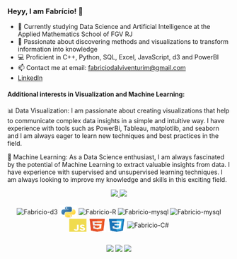 ### Heyy, I am Fabrício! 🤙

- 🔭 Currently studying Data Science and Artificial Intelligence at the Applied Mathematics School of FGV RJ
- 🌱 Passionate about discovering methods and visualizations to transform information into knowledge
- 💻 Proficient in C++, Python, SQL, Excel, JavaScript, d3 and PowerBI
- 📫 Contact me at email: fabriciodalviventurim@gmail.com
- [LinkedIn](https://www.linkedin.com/in/fabricio-dalvi-venturim/)

#### Additional interests in Visualization and Machine Learning:

📊 Data Visualization: I am passionate about creating visualizations that help to communicate complex data insights in a simple and intuitive way. I have experience with tools such as PowerBi, Tableau, matplotlib, and seaborn and I am always eager to learn new techniques and best practices in the field.

🤖 Machine Learning: As a Data Science enthusiast, I am always fascinated by the potential of Machine Learning to extract valuable insights from data. I have experience with supervised and unsupervised learning techniques. I am always looking to improve my knowledge and skills in this exciting field.

<div align="center">
  <!-- First set of divs -->
  <div style="display: inline_block">
      <a href="https://github.com/FabricioVenturim">
    <img height="165em" src="https://github-readme-stats.vercel.app/api?username=FabricioVenturim&show_icons=true&theme=dracula&include_all_commits=true&count_private=true"/>
    <img height="165em" src="https://github-readme-stats.vercel.app/api/top-langs/?username=FabricioVenturim&layout=compact&langs_count=7&theme=dracula"/>
      </a>
  </div>
  
  <div style="display: inline_block"><br>
    <img align="center" alt="Fabricio-d3" height="30" width="40" src="https://cdn.jsdelivr.net/gh/devicons/devicon/icons/d3js/d3js-original.svg" />
    <img align="center" alt="Fabricio-Python" height="30" width="40" src="https://raw.githubusercontent.com/devicons/devicon/master/icons/python/python-original.svg">
    <img align="center" alt="Fabricio-R" height="30" width="40" src="https://cdn.jsdelivr.net/gh/devicons/devicon/icons/r/r-original.svg" />
    <img align="center" alt="Fabricio-mysql" height="30" width="40" src="https://cdn.jsdelivr.net/gh/devicons/devicon/icons/mysql/mysql-original.svg" />
    <img align="center" alt="Fabricio-mysql" height="30" width="40" src="https://cdn.jsdelivr.net/gh/devicons/devicon/icons/postgresql/postgresql-original.svg" />
    <img align="center" alt="Fabricio-Js" height="30" width="40" src="https://raw.githubusercontent.com/devicons/devicon/master/icons/javascript/javascript-plain.svg">
    <img align="center" alt="Fabricio-HTML" height="30" width="40" src="https://raw.githubusercontent.com/devicons/devicon/master/icons/html5/html5-original.svg">
    <img align="center" alt="Fabricio-CSS" height="30" width="40" src="https://raw.githubusercontent.com/devicons/devicon/master/icons/css3/css3-original.svg">
    <img align="center" alt="Fabricio-C#" height="30" width="40" src="https://icongr.am/devicon/cplusplus-original.svg?size=128&color=312b2b">

  </div>
  
  ##
  
  <div> 
    <a href="https://www.instagram.com/fabricioventurim/" target="_blank"><img src="https://img.shields.io/badge/-Instagram-%23E4405F?style=for-the-badge&logo=instagram&logoColor=white" target="_blank"></a>
    <a href = "mailto:fabriciodalviventurim@gmail.com"><img src="https://img.shields.io/badge/-Gmail-%23333?style=for-the-badge&logo=gmail&logoColor=white" target="_blank"></a>
    <a href="https://www.linkedin.com/in/fabr%C3%ADcio-dalvi-venturim-7731a4201/" target="_blank"><img src="https://img.shields.io/badge/-LinkedIn-%230077B5?style=for-the-badge&logo=linkedin&logoColor=white" target="_blank"></a> 
  
  </div>
</div>
